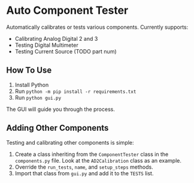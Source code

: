 # Auto Component Tester

Automatically calibrates or tests various components.
Currently supports:
- Calibrating Analog Digital 2 and 3
- Testing Digital Multimeter
- Testing Current Source (TODO part num)

## How To Use

1. Install Python
2. Run `python -m pip install -r requirements.txt`
3. Run `python gui.py`

The GUI will guide you through the process.

## Adding Other Components

Testing and calibrating other components is simple:
1. Create a class inheriting from the `ComponentTester` class in the `components.py` file. 
Look at the `AD2Calibration` class as an example.
2. Override the `run_tests`, `name`, and `setup_steps` methods.
3. Import that class from `gui.py` and add it to the `TESTS` list.